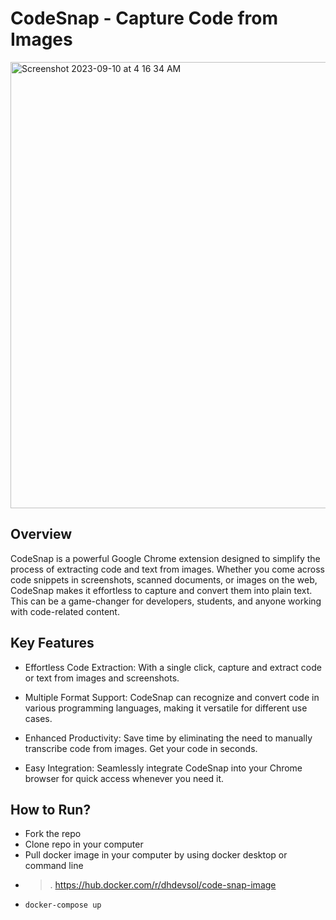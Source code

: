 # CodeSnap - Capture Code from Images

<img width="714" alt="Screenshot 2023-09-10 at 4 16 34 AM" src="https://github.com/danishahmed219/code-snap/assets/58221507/ceaa72bb-b5df-4cc5-8f2f-e7f0e145183f">

## Overview
CodeSnap is a powerful Google Chrome extension designed to simplify the process of extracting code and text from images. Whether you come across code snippets in screenshots, scanned documents, or images on the web, CodeSnap makes it effortless to capture and convert them into plain text. This can be a game-changer for developers, students, and anyone working with code-related content.

## Key Features
- Effortless Code Extraction: With a single click, capture and extract code or text from images and screenshots.

- Multiple Format Support: CodeSnap can recognize and convert code in various programming languages, making it versatile for different use cases.

- Enhanced Productivity: Save time by eliminating the need to manually transcribe code from images. Get your code in seconds.

- Easy Integration: Seamlessly integrate CodeSnap into your Chrome browser for quick access whenever you need it.

## How to Run?
- Fork the repo
- Clone repo in your computer
- Pull docker image in your computer by using docker desktop or command line
- >. https://hub.docker.com/r/dhdevsol/code-snap-image
- `docker-compose up`
